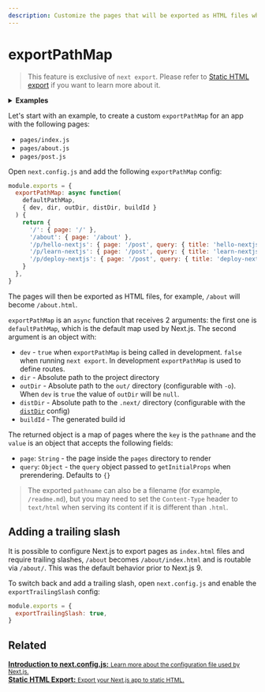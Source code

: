 ```yaml
---
description: Customize the pages that will be exported as HTML files when using `next export`.
---
```


# exportPathMap

> This feature is exclusive of `next export`. Please refer to [Static HTML export](/docs/advanced-features/static-html-export.md) if you want to learn more about it.

<details>
  <summary><b>Examples</b></summary>
  <ul>
    <li><a href="https://github.com/zeit/next.js/tree/canary/examples/with-static-export">Static Export</a></li>
  </ul>
</details>

Let's start with an example, to create a custom `exportPathMap` for an app with the following pages:

- `pages/index.js`
- `pages/about.js`
- `pages/post.js`

Open `next.config.js` and add the following `exportPathMap` config:

```js
module.exports = {
  exportPathMap: async function(
    defaultPathMap,
    { dev, dir, outDir, distDir, buildId }
  ) {
    return {
      '/': { page: '/' },
      '/about': { page: '/about' },
      '/p/hello-nextjs': { page: '/post', query: { title: 'hello-nextjs' } },
      '/p/learn-nextjs': { page: '/post', query: { title: 'learn-nextjs' } },
      '/p/deploy-nextjs': { page: '/post', query: { title: 'deploy-nextjs' } },
    }
  },
}
```

The pages will then be exported as HTML files, for example, `/about` will become `/about.html`.

`exportPathMap` is an `async` function that receives 2 arguments: the first one is `defaultPathMap`, which is the default map used by Next.js. The second argument is an object with:

- `dev` - `true` when `exportPathMap` is being called in development. `false` when running `next export`. In development `exportPathMap` is used to define routes.
- `dir` - Absolute path to the project directory
- `outDir` - Absolute path to the `out/` directory (configurable with `-o`). When `dev` is `true` the value of `outDir` will be `null`.
- `distDir` - Absolute path to the `.next/` directory (configurable with the [`distDir`](/docs/api-reference/next.config.js/setting-a-custom-build-directory.md) config)
- `buildId` - The generated build id

The returned object is a map of pages where the `key` is the `pathname` and the `value` is an object that accepts the following fields:

- `page`: `String` - the page inside the `pages` directory to render
- `query`: `Object` - the `query` object passed to `getInitialProps` when prerendering. Defaults to `{}`

> The exported `pathname` can also be a filename (for example, `/readme.md`), but you may need to set the `Content-Type` header to `text/html` when serving its content if it is different than `.html`.

## Adding a trailing slash

It is possible to configure Next.js to export pages as `index.html` files and require trailing slashes, `/about` becomes `/about/index.html` and is routable via `/about/`. This was the default behavior prior to Next.js 9.

To switch back and add a trailing slash, open `next.config.js` and enable the `exportTrailingSlash` config:

```js
module.exports = {
  exportTrailingSlash: true,
}
```

## Related

<div class="card">
  <a href="/docs/api-reference/next.config.js/introduction.md">
    <b>Introduction to next.config.js:</b>
    <small>Learn more about the configuration file used by Next.js.</small>
  </a>
</div>

<div class="card">
  <a href="/docs/advanced-features/static-html-export.md">
    <b>Static HTML Export:</b>
    <small>Export your Next.js app to static HTML.</small>
  </a>
</div>
